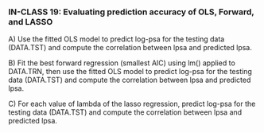 
### IN-CLASS 19: Evaluating prediction accuracy of OLS, Forward, and LASSO


A) Use the fitted OLS model to predict log-psa for the testing data (DATA.TST) and compute the correlation between lpsa and predicted lpsa.

B) Fit the best forward regression (smallest AIC) using lm() applied to DATA.TRN, then use the fitted OLS model to predict log-psa for the testing data (DATA.TST) and compute the correlation between lpsa and predicted lpsa.

C) For each value of lambda of the lasso regression, predict log-psa for the testing data (DATA.TST) and compute the correlation between lpsa and predicted lpsa.
